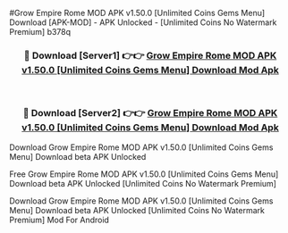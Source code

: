 #Grow Empire Rome MOD APK v1.50.0 [Unlimited Coins Gems Menu] Download [APK-MOD] - APK Unlocked - [Unlimited Coins No Watermark Premium] b378q



<div align="center">

<h3>🔴 Download [Server1] 👉👉 <a href="https://momento.my/?title=Grow_Empire_Rome_MOD_APK_v1.50.0_[Unlimited_Coins_Gems_Menu]_Download">Grow Empire Rome MOD APK v1.50.0 [Unlimited Coins Gems Menu] Download Mod Apk</a></h3><br>

<h3>🔴 Download [Server2] 👉👉 <a href="https://momento.my/?title=Grow_Empire_Rome_MOD_APK_v1.50.0_[Unlimited_Coins_Gems_Menu]_Download">Grow Empire Rome MOD APK v1.50.0 [Unlimited Coins Gems Menu] Download Mod Apk</a></h3>
</div>



Download Grow Empire Rome MOD APK v1.50.0 [Unlimited Coins Gems Menu] Download beta APK Unlocked

Free Grow Empire Rome MOD APK v1.50.0 [Unlimited Coins Gems Menu] Download beta APK Unlocked [Unlimited Coins No Watermark Premium]

Download Grow Empire Rome MOD APK v1.50.0 [Unlimited Coins Gems Menu] Download beta APK Unlocked [Unlimited Coins No Watermark Premium] Mod For Android
